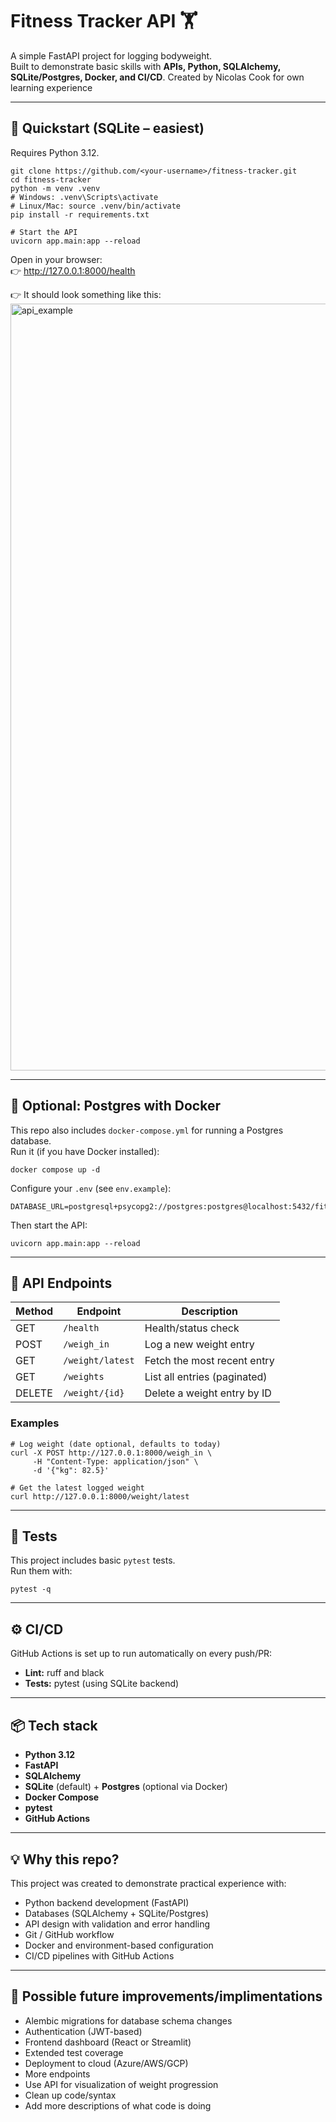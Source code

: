 # Fitness Tracker API 🏋️

A simple FastAPI project for logging bodyweight.  
Built to demonstrate basic skills with **APIs, Python, SQLAlchemy, SQLite/Postgres, Docker, and CI/CD**.
Created by Nicolas Cook for own learning experience

---

## 🚀 Quickstart (SQLite – easiest)

Requires Python 3.12.

    git clone https://github.com/<your-username>/fitness-tracker.git
    cd fitness-tracker
    python -m venv .venv
    # Windows: .venv\Scripts\activate
    # Linux/Mac: source .venv/bin/activate
    pip install -r requirements.txt

    # Start the API
    uvicorn app.main:app --reload

Open in your browser:  
👉 http://127.0.0.1:8000/health

👉 It should look something like this:
<img width="2557" height="1227" alt="api_example" src="https://github.com/user-attachments/assets/88b96950-597d-4eb6-b560-9e6114680d29" />


---

## 🐘 Optional: Postgres with Docker

This repo also includes `docker-compose.yml` for running a Postgres database.  
Run it (if you have Docker installed):

    docker compose up -d

Configure your `.env` (see `env.example`):

    DATABASE_URL=postgresql+psycopg2://postgres:postgres@localhost:5432/fitness

Then start the API:

    uvicorn app.main:app --reload

---

## 🔗 API Endpoints

| Method | Endpoint         | Description                    |
|--------|------------------|--------------------------------|
| GET    | `/health`        | Health/status check            |
| POST   | `/weigh_in`      | Log a new weight entry         |
| GET    | `/weight/latest` | Fetch the most recent entry    |
| GET    | `/weights`       | List all entries (paginated)   |
| DELETE | `/weight/{id}`   | Delete a weight entry by ID    |

### Examples

    # Log weight (date optional, defaults to today)
    curl -X POST http://127.0.0.1:8000/weigh_in \
         -H "Content-Type: application/json" \
         -d '{"kg": 82.5}'

    # Get the latest logged weight
    curl http://127.0.0.1:8000/weight/latest

---

## 🧪 Tests

This project includes basic `pytest` tests.  
Run them with:

    pytest -q

---

## ⚙️ CI/CD

GitHub Actions is set up to run automatically on every push/PR:  
- **Lint:** ruff and black  
- **Tests:** pytest (using SQLite backend)  

---

## 📦 Tech stack

- **Python 3.12**
- **FastAPI**
- **SQLAlchemy**
- **SQLite** (default) + **Postgres** (optional via Docker)
- **Docker Compose**
- **pytest**
- **GitHub Actions**

---

## 💡 Why this repo?

This project was created to demonstrate practical experience with:
- Python backend development (FastAPI)
- Databases (SQLAlchemy + SQLite/Postgres)
- API design with validation and error handling
- Git / GitHub workflow
- Docker and environment-based configuration
- CI/CD pipelines with GitHub Actions

---

## 🚀 Possible future improvements/implimentations

- Alembic migrations for database schema changes  
- Authentication (JWT-based)  
- Frontend dashboard (React or Streamlit)  
- Extended test coverage  
- Deployment to cloud (Azure/AWS/GCP)  
- More endpoints
- Use API for visualization of weight progression
- Clean up code/syntax
- Add more descriptions of what code is doing
